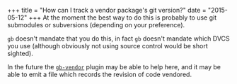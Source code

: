 +++
title = "How can I track a vendor package's git version?"
date = "2015-05-12"
+++
At the moment the best way to do this is probably to use git submodules or subversions (depending on your preference). 

`gb` doesn't mandate that you do this, in fact `gb` doesn't mandate which DVCS you use (although obviously not using source control would be short sighted). 

In the future the [`gb-vendor`](/docs/gb-vendor) plugin may be able to help here, and it may be able to emit a file which records the revision of code vendored.
